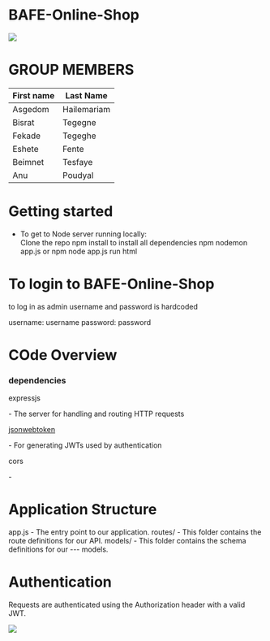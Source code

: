 # BAFE-Online-Shop
<p><img src="https://miro.medium.com/max/365/1*Jr3NFSKTfQWRUyjblBSKeg.png"></p>

<h1>GROUP MEMBERS</h1>

|First name | Last Name |
|--- | --- |
| Asgedom | Hailemariam |
| Bisrat | Tegegne |
| Fekade | Tegeghe |
| Eshete | Fente |
| Beimnet | Tesfaye |
| Anu | Poudyal |

<h1>Getting started</h1>
<ul>
  <li>To get to Node server running locally:</li>
Clone the repo
npm install to install all dependencies
npm nodemon app.js or npm node app.js
run html
</ul>

<h1> To login to BAFE-Online-Shop </h1>
to log in as admin username and password is hardcoded

username: username
password: password

<h1>COde Overview </h1>
<h3>dependencies</h3>
<p><a https://www.npmjs.com/package/express">expressjs</a></p> - The server for handling and routing HTTP requests
<p><a href="https://www.npmjs.com/package/jsonwebtoken">jsonwebtoken</a></p>  - For generating JWTs used by authentication
<p><a https://www.npmjs.com/package/cors">cors</a></p>  - 
<h1>Application Structure</h1>
app.js - The entry point to our application. 
routes/ - This folder contains the route definitions for our API.
models/ - This folder contains the schema definitions for our --- models.
<h1>Authentication</h1>
Requests are authenticated using the Authorization header with a valid JWT. 

<p><img src="https://msd.miu.edu/wp-content/uploads/msd-logo-6-420x75-1.png"></p>
